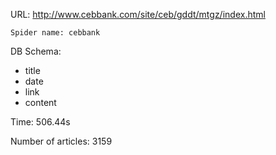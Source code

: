 URL: http://www.cebbank.com/site/ceb/gddt/mtgz/index.html

    Spider name: cebbank

DB Schema:
- title
- date
- link
- content

Time: 506.44s

Number of articles: 3159


